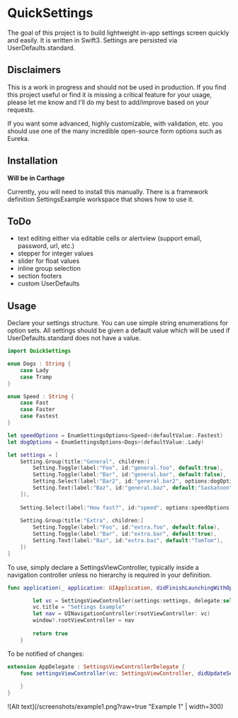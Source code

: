 # QuickSettings

The goal of this project is to build lightweight in-app settings screen quickly and easily. It is written in Swift3. Settings are persisted via UserDefaults.standard.

## Disclaimers

This is a work in progress and should not be used in production. If you find this project useful or find it is missing a critical feature for your usage, please let me know and I'll do my best to add/improve based on your requests. 

If you want some advanced, highly customizable, with validation, etc. you should use one of the many incredible open-source form options such as Eureka.

## Installation

**Will be in Carthage**

Currently, you will need to install this manually. There is a framework definition SettingsExample workspace that shows how to use it.

## ToDo

* text editing either via editable cells or alertview (support email, password, url, etc.)
* stepper for integer values
* slider for float values
* inline group selection
* section footers
* custom UserDefaults

## Usage

Declare your settings structure. You can use simple string enumerations for option sets. All settings should be given a default value which will be used if UserDefaults.standard does not have a value.

```swift
import QuickSettings

enum Dogs : String {
    case Lady
    case Tramp
}

enum Speed : String {
    case Fast
    case Faster
    case Fastest
}

let speedOptions = EnumSettingsOptions<Speed>(defaultValue:.Fastest)
let dogOptions = EnumSettingsOptions<Dogs>(defaultValue:.Lady)

let settings = [
    Setting.Group(title:"General", children:[
        Setting.Toggle(label:"Foo", id:"general.foo", default:true),
        Setting.Toggle(label:"Bar", id:"general.bar", default:false),
        Setting.Select(label:"Bar2", id:"general.bar2", options:dogOptions),
        Setting.Text(label:"Baz", id:"general.baz", default:"Saskatoon"),
    ]),
    
    Setting.Select(label:"How fast?", id:"speed", options:speedOptions),
    
    Setting.Group(title:"Extra", children:[
        Setting.Toggle(label:"Foo", id:"extra.foo", default:false),
        Setting.Toggle(label:"Bar", id:"extra.bar", default:true),
        Setting.Text(label:"Baz", id:"extra.baz", default:"TomTom"),
    ])
]

```

To use, simply declare a SettingsViewController, typically inside a navigation controller unless no hierarchy is required in your definition.

```swift
func application(_ application: UIApplication, didFinishLaunchingWithOptions launchOptions: [UIApplicationLaunchOptionsKey: Any]?) -> Bool {

        let vc = SettingsViewController(settings:settings, delegate:self)
        vc.title = "Settings Example"
        let nav = UINavigationController(rootViewController: vc)
        window?.rootViewController = nav
        
        return true
    }
```

To be notified of changes:

```swift
extension AppDelegate : SettingsViewControllerDelegate {
    func settingsViewController(vc: SettingsViewController, didUpdateSetting id: String) {
        
    }
}
```

![Alt text](/screenshots/example1.png?raw=true "Example 1" | width=300)
